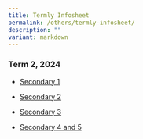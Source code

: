 ```yaml
---
title: Termly Infosheet
permalink: /others/termly-infosheet/
description: ""
variant: markdown
---
```

### Term 2, 2024

* [Secondary 1](/files/Useful%20Links/UL%20Parents/2024_Sec_1_Term_2_Letter.pdf)

* [Secondary 2](/files/Useful%20Links/UL%20Parents/2024_Sec_2_Term_2_Letter.pdf)
 
* [Secondary 3](/files/Useful%20Links/UL%20Parents/2024_Sec_3_Term_2_Letter.pdf)
 
* [Secondary 4 and 5](/files/Useful%20Links/UL%20Parents/2024_Sec_4_Term_2_Letter.pdf)